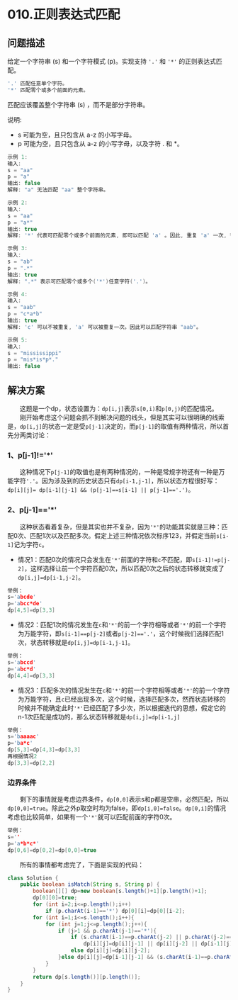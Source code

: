 # 010.正则表达式匹配

## 问题描述

给定一个字符串 (s) 和一个字符模式 (p)。实现支持 `'.'` 和 `'*'` 的正则表达式匹配。  

```c
'.' 匹配任意单个字符。  
'*' 匹配零个或多个前面的元素。  
```

匹配应该覆盖整个字符串 (s) ，而不是部分字符串。  

说明:

* s 可能为空，且只包含从 a-z 的小写字母。
* p 可能为空，且只包含从 a-z 的小写字母，以及字符 . 和 *。

```c
示例 1:
输入:
s = "aa"
p = "a"
输出: false
解释: "a" 无法匹配 "aa" 整个字符串。

示例 2:
输入:
s = "aa"
p = "a*"
输出: true
解释: '*' 代表可匹配零个或多个前面的元素, 即可以匹配 'a' 。因此, 重复 'a' 一次, 字符串可变为 "aa"。

示例 3:
输入:
s = "ab"
p = ".*"
输出: true
解释: ".*" 表示可匹配零个或多个('*')任意字符('.')。

示例 4:
输入:
s = "aab"
p = "c*a*b"
输出: true
解释: 'c' 可以不被重复, 'a' 可以被重复一次。因此可以匹配字符串 "aab"。

示例 5:
输入:
s = "mississippi"
p = "mis*is*p*."
输出: false
```

## 解决方案

&emsp;&emsp;这题是一个dp，状态设置为：`dp[i,j]`表示`s[0,i)`和`p[0,j)`的匹配情况。  
&emsp;&emsp;刚开始考虑这个问题会抓不到解决问题的线头，但是其实可以很明确的线索是，`dp[i,j]`的状态一定是受`p[j-1]`决定的，而`p[j-1]`的取值有两种情况，所以首先分两类讨论：

### 1、p[j-1]!='*'

&emsp;&emsp;这种情况下`p[j-1]`的取值也是有两种情况的，一种是常规字符还有一种是万能字符`'.'`。因为涉及到的历史状态只有`dp[i-1,j-1]`，所以状态方程很好写：`dp[i][j]= dp[i-1][j-1] && (p[j-1]==s[i-1] || p[j-1]=='.')`。

### 2、p[j-1]=='*'

&emsp;&emsp;这种状态看着复杂，但是其实也并不复杂，因为`'*'`的功能其实就是三种：匹配0次、匹配1次以及匹配多次。假定上述三种情况依次标序123，并假定当前`s[i-1]`记为字符`c`。

* 情况1：匹配0次的情况只会发生在`'*'`前面的字符和`c`不匹配，即`s[i-1]!=p[j-2]`，这样选择让前一个字符匹配0次，所以匹配0次之后的状态转移就变成了`dp[i,j]=dp[i-1,j-2]`。

```c
举例：
s='abcde'
p='abcc*de'
dp[4,5]=dp[3,3]
```

* 情况2：匹配1次的情况发生在`c`和`'*'`的前一个字符相等或者`'*'`的前一个字符为万能字符，即`s[i-1]==p[j-2]`或者`p[j-2]=='.'`，这个时候我们选择匹配1次，状态转移就是`dp[i,j]=dp[i-1,j-1]`。

```c
举例：
s='abccd'
p='abc*d'
dp[4,4]=dp[3,3]
```

* 情况3：匹配多次的情况发生在`c`和`'*'`的前一个字符相等或者`'*'`的前一个字符为万能字符，且`c`已经出现多次，这个时候，选择匹配多次，然而状态转移的时候并不能确定此时`'*'`已经匹配了多少次，所以根据迭代的思想，假定它的n-1次匹配是成功的，那么状态转移就是`dp[i,j]=dp[i-1,j]`

```c
举例：
s='baaaac'
p='ba*c'
dp[5,3]=dp[4,3]=dp[3,3]
再根据情况2
dp[3,3]=dp[2,2]
```

### 边界条件

&emsp;&emsp;剩下的事情就是考虑边界条件，`dp[0,0]`表示s和p都是空串，必然匹配，所以`dp[0,0]=true`。除此之外p取空时均为false，即`dp[i,0]=false`。`dp[0,i]`的情况考虑也比较简单，如果有一个`'*'`就可以匹配前面的字符0次。

```c
举例：
s=''
p='a*b*c*'
dp[0,6]=dp[0,2]=dp[0,0]=true
```

&emsp;&emsp;所有的事情都考虑完了，下面是实现的代码：

```java
class Solution {
    public boolean isMatch(String s, String p) {
        boolean[][] dp=new boolean[s.length()+1][p.length()+1];
        dp[0][0]=true;
        for (int i=2;i<=p.length();i++) 
            if (p.charAt(i-1)=='*') dp[0][i]=dp[0][i-2];
        for (int i=1;i<=s.length();i++){
            for (int j=1;j<=p.length();j++){
                if (j>1 && p.charAt(j-1)=='*'){
                    if (s.charAt(i-1)==p.charAt(j-2) || p.charAt(j-2)=='.') 
                        dp[i][j]=dp[i][j-1] || dp[i][j-2] || dp[i-1][j];
                    else dp[i][j]=dp[i][j-2];
                }else dp[i][j]=dp[i-1][j-1] && (s.charAt(i-1)==p.charAt(j-1) || p.charAt(j-1)=='.');
            }
        }
        return dp[s.length()][p.length()];
    }
}
```
